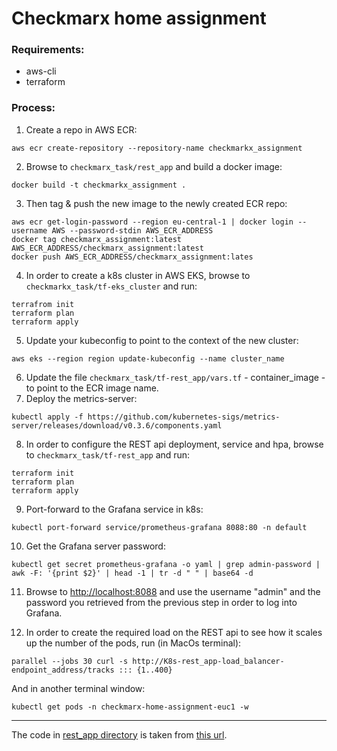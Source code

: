 # Checkmarx home assignment

### Requirements:

- aws-cli
- terraform 

### Process:

1. Create a repo in AWS ECR:
```
aws ecr create-repository --repository-name checkmarkx_assignment
```
2. Browse to `checkmarx_task/rest_app` and build a docker image:
```
docker build -t checkmarkx_assignment .
```
3. Then tag & push the new image to the newly created ECR repo:

```
aws ecr get-login-password --region eu-central-1 | docker login --username AWS --password-stdin AWS_ECR_ADDRESS
docker tag checkmarx_assignment:latest AWS_ECR_ADDRESS/checkmarx_assignment:latest
docker push AWS_ECR_ADDRESS/checkmarx_assignment:lates
```

4. In order to create a k8s cluster in AWS EKS, browse to `checkmarkx_task/tf-eks_cluster` and run:

```
terrafrom init
terraform plan
terraform apply
```

5. Update your kubeconfig to point to the context of the new cluster:
```
aws eks --region region update-kubeconfig --name cluster_name
```
6. Update the file `checkmarx_task/tf-rest_app/vars.tf` - container_image - to point to the ECR image name.
7. Deploy the metrics-server:
```
kubectl apply -f https://github.com/kubernetes-sigs/metrics-server/releases/download/v0.3.6/components.yaml
```
8. In order to configure the REST api deployment, service and hpa, browse to `checkmarx_task/tf-rest_app` and run:

```
terraform init
terraform plan
terraform apply
```

9. Port-forward to the Grafana service in k8s:
```
kubectl port-forward service/prometheus-grafana 8088:80 -n default
```
10. Get the Grafana server password:
```
kubectl get secret prometheus-grafana -o yaml | grep admin-password | awk -F: '{print $2}' | head -1 | tr -d " " | base64 -d
```
11. Browse to [http://localhost:8088]() and use the username "admin" and the password you retrieved from the previous step in order to log into Grafana.

12. In order to create the required load on the REST api to see how it scales up the number of the pods, run (in MacOs terminal):

```
parallel --jobs 30 curl -s http://K8s-rest_app-load_balancer-endpoint_address/tracks ::: {1..400}
```
And in another terminal window:

```
kubectl get pods -n checkmarx-home-assignment-euc1 -w
```

*** 

The code in [rest_app directory](https://github.com/geek-kb/checkmarx_home_assignment/tree/master/rest_app) is taken from [this url](https://www.codementor.io/@sagaragarwal94/building-a-basic-restful-api-in-python-58k02xsiq).
